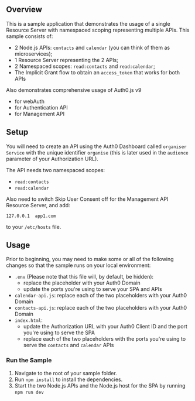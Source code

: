## Overview

This is a sample application that demonstrates the usage of a single Resource Server with namespaced scoping representing multiple APIs. This sample consists of:

- 2 Node.js APIs: `contacts` and `calendar` (you can think of them as microservices);
- 1 Resource Server representing the 2 APIs;
- 2 Namespaced scopes: `read:contacts` and `read:calendar`;
- The Implicit Grant flow to obtain an `access_token` that works for both APIs

Also demonstrates comprehensive usage of Auth0.js v9

- for webAuth
- for Authentication API
- for Management API


## Setup

You will need to create an API using the Auth0 Dashboard called `organiser Service` with the unique identifier `organise` (this is later used in the `audience` parameter of your Authorization URL).

The API needs two namespaced scopes:

* `read:contacts`
* `read:calendar`

Also need to switch Skip User Consent off for the Management API Resource Server, and add:

```
127.0.0.1  app1.com
```

to your `/etc/hosts` file.

## Usage

Prior to beginning, you may need to make some or all of the following changes so that the sample runs on your local environment:

* `.env` (Please note that this file will, by default, be hidden):
  * replace the placeholder with your Auth0 Domain
  * update the ports you're using to serve your SPA and APIs
* `calendar-api.js`: replace each of the two placeholders with your Auth0 Domain
* `contacts-api.js`: replace each of the two placeholders with your Auth0 Domain
* `index.html`:
  * update the Authorization URL with your Auth0 Client ID and the port you're using to serve the SPA
  * replace each of the two placeholders with the ports you're using to serve the `contacts` and `calendar` APIs

### Run the Sample

1. Navigate to the root of your sample folder.
2. Run `npm install` to install the dependencies.
3. Start the two Node.js APIs and the Node.js host for the SPA by running `npm run dev`

